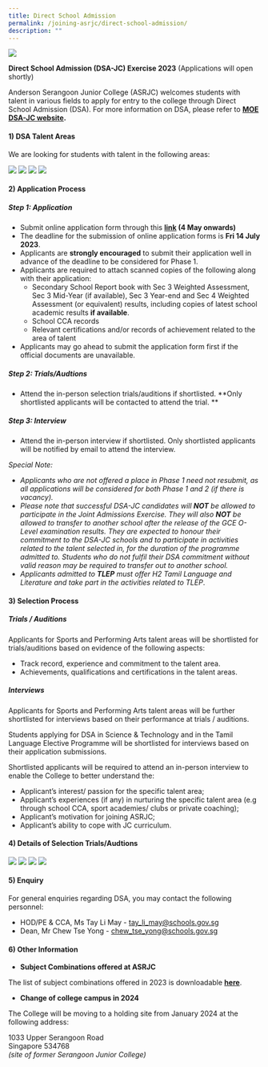 ```yaml
---
title: Direct School Admission
permalink: /joining-asrjc/direct-school-admission/
description: ""
---
```

![](/images/DSA.jpg)
		 
**Direct School Admission (DSA-JC) Exercise 2023** (Applications will open shortly)

Anderson Serangoon Junior College (ASRJC) welcomes students with talent in various fields to apply for entry to the college through Direct School Admission (DSA). For more information on DSA, please refer to&nbsp;**[MOE DSA-JC website](https://www.moe.gov.sg/post-secondary/admissions/dsa).**

#### **1) DSA Talent Areas**

We are looking for students with talent in the following areas:

![](/images/Images%20for%20DSA%20Talent%20Areas/dsa%20sports.png)
![](/images/Images%20for%20DSA%20Talent%20Areas/dsa%20performing%20arts1.png)
![](/images/Images%20for%20DSA%20Talent%20Areas/dsa%20stem.png)
![](/images/Images%20for%20DSA%20Talent%20Areas/tlepdsa.png)



#### **2)**&nbsp;**Application Process** 

##### **Step 1: Application**

* Submit online application form through this **[link](https://portal.asrjc.edu.sg/0/dsa.html) (4 May onwards)**
* The deadline for the submission of online application forms is **Fri 14 July 2023**.
* Applicants are **strongly encouraged** to submit their application well in advance of the deadline to be considered for Phase 1.
* Applicants are required to attach scanned copies of the following along with their application:
  * Secondary School Report book with Sec 3 Weighted Assessment, Sec 3 Mid-Year (if available), Sec 3 Year-end and Sec 4 Weighted Assessment (or equivalent) results, including copies of latest school academic results **if available**. 
  * School CCA records
  * Relevant certifications and/or records of achievement related to the area of talent
* Applicants may go ahead to submit the application form first if the official documents are unavailable.



##### **Step 2: Trials/Audtions**

* Attend the in-person selection trials/auditions if shortlisted. **Only shortlisted applicants will be contacted to attend the trial. **

##### **Step 3: Interview**

* Attend the in-person interview if shortlisted. Only shortlisted applicants will be notified by email to attend the interview. 

*Special Note:*
* *Applicants who are not offered a place in Phase 1 need not resubmit, as all applications will be considered for both Phase 1 and 2 (if there is vacancy).*
* *Please note that successful DSA-JC candidates will **NOT** be allowed to participate in the Joint Admissions Exercise. They will also **NOT** be allowed to transfer to another school after the release of the GCE O-Level examination results. They are expected to honour their commitment to the DSA-JC schools and to participate in activities related to the talent selected in, for the duration of the programme admitted to. Students who do not fulfil their DSA commitment without valid reason may be required to transfer out to another school.*
* *Applicants admitted to **TLEP** must offer H2 Tamil Language and Literature and take part in the activities related to TLEP*.

#### **3)**&nbsp;**Selection Process**

##### **Trials / Auditions**

Applicants for Sports and Performing Arts talent areas will be shortlisted for trials/auditions based on evidence of the following aspects:

*   Track record, experience and commitment to the talent area.
*   Achievements, qualifications and certifications in the talent areas.

##### **Interviews**

Applicants for Sports and Performing Arts talent areas will be further shortlisted for interviews based on their performance at trials / auditions.

Students applying for DSA in Science &amp; Technology and in the Tamil Language Elective Programme will be shortlisted for interviews based on their application submissions.

Shortlisted applicants will be required to attend an in-person interview to enable the College to better understand the:
*   Applicant’s interest/ passion for the specific talent area;
*   Applicant’s experiences (if any) in nurturing the specific talent area (e.g through school CCA, sport academies/ clubs or private coaching);
*   Applicant’s motivation for joining ASRJC;
*   Applicant’s ability to cope with JC curriculum.


#### **4) Details of Selection Trials/Audtions**

![](/images/Images%20for%20DSA%20Talent%20Areas/dsa%20sports%20schedule.png)
![](/images/Images%20for%20DSA%20Talent%20Areas/dsa%20perf%20arts%20schedule.png)
![](/images/Images%20for%20DSA%20Talent%20Areas/dsa%20stem%20schedule%20new.png)
![](/images/Images%20for%20DSA%20Talent%20Areas/dsa%20tlep%20schedule.png)

#### **5) Enquiry**

For general enquiries regarding DSA, you may contact the following personnel:

*   HOD/PE &amp; CCA, Ms Tay Li May -&nbsp;[tay\_li\_may@schools.gov.sg](mailto:tay_li_may@schools.gov.sg)
*   Dean, Mr Chew Tse Yong -&nbsp;[chew\_tse\_yong@schools.gov.sg](mailto:chew_tse_yong@schools.gov.sg)

#### **6) Other Information**

*   **Subject Combinations offered at ASRJC**

The list of subject combinations offered in 2023 is downloadable&nbsp;**[here](/files/asrjc-subject-combination-list-2023.pdf)**.

*   **Change of college campus in 2024**

The College will be moving to a holding site from January 2024 at the following address:

1033 Upper Serangoon Road  
Singapore 534768  
_(site of former Serangoon Junior College)_